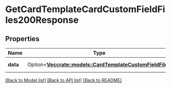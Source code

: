 # GetCardTemplateCardCustomFieldFiles200Response

## Properties

Name | Type | Description | Notes
------------ | ------------- | ------------- | -------------
**data** | Option<[**Vec<crate::models::CardTemplateCustomFieldFile>**](CardTemplateCustomFieldFile.md)> | A list of files. | [optional]

[[Back to Model list]](../README.md#documentation-for-models) [[Back to API list]](../README.md#documentation-for-api-endpoints) [[Back to README]](../README.md)


